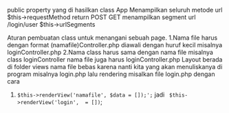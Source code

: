 
public property yang di hasilkan class App
Menampilkan seluruh metode url
$this->requestMethod return POST GET
menampilkan segment url /login/user
$this->urlSegments




Aturan pembuatan class untuk menangani sebuah page.
1.Nama file harus dengan format (namafile)Controller.php diawali dengan huruf kecil misalnya loginController.php 
2.Nama class harus sama dengan nama file misalnya class loginController nama file juga harus loginController.php
Layout berada di folder views nama file bebas karena nanti kita yang akan menuliskanya di program misalnya login.php
lalu rendering misalkan file login.php dengan cara 
1.  `$this->renderView('namafile', $data = []);';` jadi ` $this->renderView('login',  = [])`;


    
 
